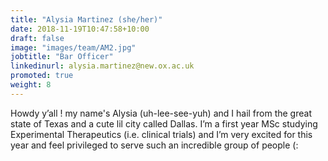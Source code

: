 ```yaml
---
title: "Alysia Martinez (she/her)"
date: 2018-11-19T10:47:58+10:00
draft: false
image: "images/team/AM2.jpg"
jobtitle: "Bar Officer"
linkedinurl: alysia.martinez@new.ox.ac.uk
promoted: true
weight: 8
---
```


Howdy y’all ! my name's Alysia (uh-lee-see-yuh) and I hail from the great state of Texas and a cute lil city called Dallas. I’m a first year MSc studying Experimental Therapeutics (i.e. clinical trials) and I’m very excited for this year and feel privileged to serve such an incredible group of people (: